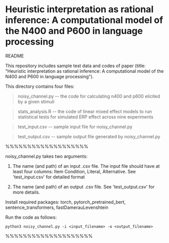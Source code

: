# Heuristic interpretation as rational inference: A computational model of the N400 and P600 in language processing

README

This repository includes sample test data and codes of paper (title: "Heuristic interpretation as rational inference: A computational model of the N400 and P600 in language processing").

This directory contains four files:

  > noisy_channel.py -- the code for calculating n400 and p600 elicited by a given stimuli
  
  > stats_analysis.R -- the code of linear mixed effect models to run statistical tests for simulated ERP effect across nine experiments
  
  > test_input.csv -- sample input file for noisy_channel.py
  
  > test_output.csv -- sample output file generated by noisy_channel.py

%%%%%%%%%%%%%%%%%%%

noisy_channel.py takes two arguments:

1) The name (and path) of an input .csv file. The input file should have at least four columns: Item Condition, Literal, Alternative. See 'test_input.csv' for detailed format

2) The name (and path) of an output .csv file. See 'test_output.csv' for more details.

Install required packages: torch, pytorch_pretrained_bert, sentence_transformers, fastDamerauLevenshtein
  
Run the code as follows:
    
    python3 noisy_channel.py -i <input_filename> -o <output_filename>

%%%%%%%%%%%%%%%%%%%%
